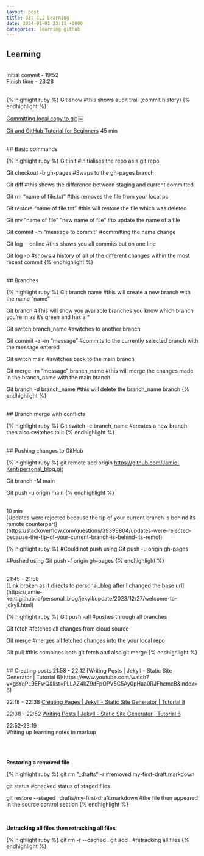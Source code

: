 ```yaml
---
layout: post
title: Git CLI Learning
date: 2024-01-01 23:11 +0000
categories: learning github
---
```


## Learning

<br>
Initial commit - 19:52 <br>
Finish time - 23:28
<br>
<br>

<!-- CODE BLOCK -->
{% highlight ruby %}
Git show
#this shows audit trail (commit history)
{% endhighlight %}

[Committing local copy to git](https://stackoverflow.com/questions/36160779/git-added-wrong-folder-source)
￼

[Git and GitHub Tutorial for Beginners](https://www.youtube.com/watch?v=tRZGeaHPoaw)
45 min

<br>
## Basic commands

<!-- CODE BLOCK -->
{% highlight ruby %}
Git init
#initialises the repo as a git repo

Git checkout -b gh-pages
#Swaps to the gh-pages branch

Git diff
#this shows the difference between staging and current committed

Git rm “name of file.txt”
#this removes the file from your local pc

Git restore “name of file.txt”
#this will restore the file which was deleted

Git mv “name of file” “new name of file”
#to update the name of a file

Git commit -m “message to commit”
#committing the name change

Git log —online
#this shows you all commits but on one line

Git log -p
#shows a history of all of the different changes within the most recent commit
{% endhighlight %}

<br>
## Branches

<!-- CODE BLOCK -->
{% highlight ruby %}
Git branch name
#this will create a new branch with the name “name”

Git branch
#This will show you available branches you know which branch you’re in as it’s green and has a *

Git switch branch_name
#switches to another branch

Git commit -a -m “message”
#commits to the currently selected branch with the message entered

Git switch main
#switches back to the main branch

Git merge -m “message” branch_name
#this will merge the changes made in the branch_name with the main branch

Git branch -d branch_name
#this will delete the branch_name branch
{% endhighlight %}

<br>
## Branch merge with conflicts

<!-- CODE BLOCK -->
{% highlight ruby %}
Git switch -c branch_name
#creates a new branch then also switches to it
{% endhighlight %}

<br>
## Pushing changes to GitHub

<!-- CODE BLOCK -->
{% highlight ruby %}
git remote add origin https://github.com/Jamie-Kent/personal_blog.git

Git branch -M main

Git push -u origin main
{% endhighlight %}

<br>
10 min
<br>
[Updates were rejected because the tip of your current branch is behind its remote counterpart](https://stackoverflow.com/questions/39399804/updates-were-rejected-because-the-tip-of-your-current-branch-is-behind-its-remot)

<!-- CODE BLOCK -->
{% highlight ruby %}
#Could not push using 
Git push -u origin gh-pages

#Pushed using
Git push -f origin gh-pages
{% endhighlight %}

<br>
21:45 - 21:58
<br>
[Link broken as it directs to personal_blog after I changed the base url](https://jamie-kent.github.io/personal_blog/jekyll/update/2023/12/27/welcome-to-jekyll.html)


<!-- CODE BLOCK -->
{% highlight ruby %}
Git push -all
#pushes through all branches

Git fetch
#fetches all changes from cloud source

Git merge
#merges all fetched changes into the your local repo

Git pull
#this combines both git fetch and also git merge
{% endhighlight %}


<br>
## Creating posts
21:58 - 22:12
[Writing Posts | Jekyll - Static Site Generator | Tutorial 6](https://www.youtube.com/watch?v=gsYqPL9EFwQ&list=PLLAZ4kZ9dFpOPV5C5Ay0pHaa0RJFhcmcB&index=6)



22:18 - 22:38
[Creating Pages | Jekyll - Static Site Generator | Tutorial 8](https://www.youtube.com/watch?v=1na-IWfv08M&list=PLLAZ4kZ9dFpOPV5C5Ay0pHaa0RJFhcmcB&index=8)


22:38 - 22:52
[Writing Posts | Jekyll - Static Site Generator | Tutorial 6](https://www.youtube.com/watch?v=gsYqPL9EFwQ&list=PLLAZ4kZ9dFpOPV5C5Ay0pHaa0RJFhcmcB&index=6)

22:52-23:19
<br>
Writing up learning notes in markup

<br><br>

**Restoring a removed file** <br>

<!-- CODE BLOCK -->
{% highlight ruby %}
git rm "_drafts" -r
#removed my-first-draft.markdown

git status
#checked status of staged files

git restore --staged _drafts/my-first-draft.markdown
#the file then appeared in the source control section
{% endhighlight %}

<br>

**Untracking all files then retracking all files** <br>

<!-- CODE BLOCK -->
{% highlight ruby %}
git rm -r --cached .
git add .
#retracking all files
{% endhighlight %}

